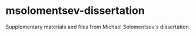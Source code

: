 # msolomentsev-dissertation
Supplementary materials and files from Michael Solomentsev's dissertation.
